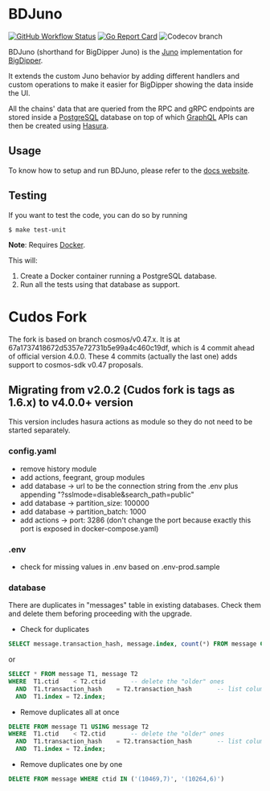 # BDJuno
[![GitHub Workflow Status](https://img.shields.io/github/workflow/status/forbole/bdjuno/Tests)](https://github.com/forbole/bdjuno/actions?query=workflow%3ATests)
[![Go Report Card](https://goreportcard.com/badge/github.com/forbole/bdjuno)](https://goreportcard.com/report/github.com/forbole/bdjuno)
![Codecov branch](https://img.shields.io/codecov/c/github/forbole/bdjuno/cosmos/v0.40.x)

BDJuno (shorthand for BigDipper Juno) is the [Juno](https://github.com/forbole/juno) implementation
for [BigDipper](https://github.com/forbole/big-dipper).

It extends the custom Juno behavior by adding different handlers and custom operations to make it easier for BigDipper
showing the data inside the UI.

All the chains' data that are queried from the RPC and gRPC endpoints are stored inside
a [PostgreSQL](https://www.postgresql.org/) database on top of which [GraphQL](https://graphql.org/) APIs can then be
created using [Hasura](https://hasura.io/).

## Usage
To know how to setup and run BDJuno, please refer to
the [docs website](https://docs.bigdipper.live/cosmos-based/parser/overview/).

## Testing
If you want to test the code, you can do so by running

```shell
$ make test-unit
```

**Note**: Requires [Docker](https://docker.com).

This will:
1. Create a Docker container running a PostgreSQL database.
2. Run all the tests using that database as support.

# Cudos Fork

The fork is based on branch cosmos/v0.47.x. It is at 67a1737418672d5357e72731b5e99a4c460c19df, which is 4 commit ahead of official version 4.0.0. These 4 commits (actually the last one) adds support to cosmos-sdk v0.47 proposals.

## Migrating from v2.0.2 (Cudos fork is tags as 1.6.x) to v4.0.0+ version

This version includes hasura actions as module so they do not need to be started separately. 

### config.yaml
- remove history module
- add actions, feegrant, group modules
- add database -> url to be the connection string from the .env plus appending "?sslmode=disable&search_path=public"
- add database -> partition_size: 100000
- add database -> partition_batch: 1000
- add actions -> port: 3286 (don't change the port because exactly this port is exposed in docker-compose.yaml)

### .env

- check for missing values in .env based on .env-prod.sample

### database

There are duplicates in "messages" table in existing databases. Check them and delete them beforing proceeding with the upgrade.

- Check for duplicates

```sql
SELECT message.transaction_hash, message.index, count(*) FROM message Group by message.transaction_hash, message.index HAVING count(*) > 1
```

or

```sql
SELECT * FROM message T1, message T2
WHERE  T1.ctid    < T2.ctid       -- delete the "older" ones
  AND  T1.transaction_hash    = T2.transaction_hash       -- list columns that define duplicates
  AND  T1.index = T2.index;
```

- Remove duplicates all at once
```sql
DELETE FROM message T1 USING message T2
WHERE  T1.ctid    < T2.ctid       -- delete the "older" ones
  AND  T1.transaction_hash    = T2.transaction_hash       -- list columns that define duplicates
  AND  T1.index = T2.index;
```

- Remove duplicates one by one
```sql
DELETE FROM message WHERE ctid IN ('(10469,7)', '(10264,6)')
```
